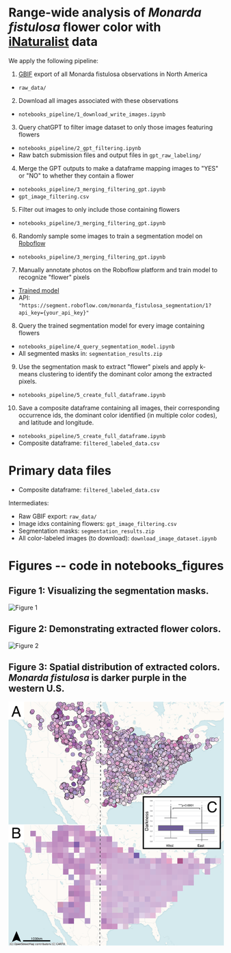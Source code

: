 # Range-wide analysis of *Monarda fistulosa* flower color with [iNaturalist](https://www.inaturalist.org/) data

We apply the following pipeline:  
1) [GBIF](https://www.gbif.org/) export of all Monarda fistulosa observations in North America  
* `raw_data/`  
2) Download all images associated with these observations  
* `notebooks_pipeline/1_download_write_images.ipynb`  
3) Query chatGPT to filter image dataset to only those images featuring flowers  
* `notebooks_pipeline/2_gpt_filtering.ipynb`  
* Raw batch submission files and output files in `gpt_raw_labeling/`  
4) Merge the GPT outputs to make a dataframe mapping images to "YES" or "NO" to whether they contain a flower  
* `notebooks_pipeline/3_merging_filtering_gpt.ipynb`  
* `gpt_image_filtering.csv`  
5) Filter out images to only include those containing flowers  
* `notebooks_pipeline/3_merging_filtering_gpt.ipynb`  
6) Randomly sample some images to train a segmentation model on [Roboflow](https://roboflow.com/)  
* `notebooks_pipeline/3_merging_filtering_gpt.ipynb`  
7) Manually annotate photos on the Roboflow platform and train model to recognize "flower" pixels  
* [Trained model](https://universe.roboflow.com/patricks-dashboard/monarda_fistulosa_segmentation/model/1)  
* API: `"https://segment.roboflow.com/monarda_fistulosa_segmentation/1?api_key={your_api_key}"`  
8) Query the trained segmentation model for every image containing flowers  
* `notebooks_pipeline/4_query_segmentation_model.ipynb`  
* All segmented masks in: `segmentation_results.zip`  
9) Use the segmentation mask to extract "flower" pixels and apply k-means clustering to
identify the dominant color among the extracted pixels.  
* `notebooks_pipeline/5_create_full_dataframe.ipynb`  
10) Save a composite dataframe containing all images, their corresponding occurrence ids, the dominant color
identified (in multiple color codes), and latitude and longitude.  
* `notebooks_pipeline/5_create_full_dataframe.ipynb`  
* Composite dataframe: `filtered_labeled_data.csv`  

# Primary data files  

* Composite dataframe: `filtered_labeled_data.csv`  

Intermediates:  
* Raw GBIF export: `raw_data/`  
* Image idxs containing flowers: `gpt_image_filtering.csv`  
* Segmentation masks: `segmentation_results.zip`  
* All color-labeled images (to download): `download_image_dataset.ipynb`  

# Figures -- code in notebooks_figures

## Figure 1: Visualizing the segmentation masks.  
![Figure 1](figures/figure1.png)  

## Figure 2: Demonstrating extracted flower colors.  
![Figure 2](figures/figure2.png)  

## Figure 3: Spatial distribution of extracted colors. *Monarda fistulosa* is darker purple in the western U.S.  
![Figure 3](figures/figure3.png)  